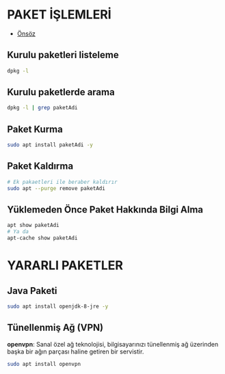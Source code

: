 # PAKET İŞLEMLERİ

- [Önsöz](https://github.com/cicekhasan/DersNotlarim)

## Kurulu paketleri listeleme

```bash
dpkg -l
```

## Kurulu paketlerde arama

```bash
dpkg -l | grep paketAdi
```

## Paket Kurma

```bash
sudo apt install paketAdi -y
```

## Paket Kaldırma

```bash
# Ek pakaetleri ile beraber kaldırır
sudo apt --purge remove paketAdi
```

## Yüklemeden Önce Paket Hakkında Bilgi Alma

```bash
apt show paketAdi
# Ya da
apt-cache show paketAdi
```

# YARARLI PAKETLER

## Java Paketi

```bash
sudo apt install openjdk-8-jre -y
```

## Tünellenmiş Ağ (VPN)

**openvpn**: Sanal özel ağ teknolojisi, bilgisayarınızı tünellenmiş ağ üzerinden başka bir ağın parçası haline getiren bir servistir. 

```bash
sudo apt install openvpn
```